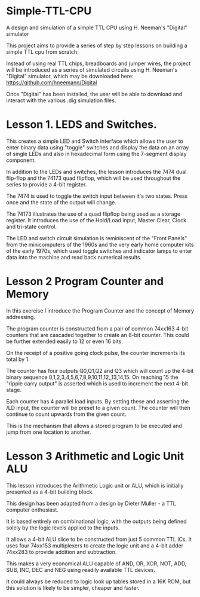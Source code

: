 # Simple-TTL-CPU
A design and simulation of a simple TTL CPU using H. Neeman's "Digital" simulator

This project aims to provide a series of step by step lessons on building a simple TTL cpu from scratch.

Instead of using real TTL chips, breadboards and jumper wires, the project will be introduced as a series of simulated circuits using H. Neeman's "Digital" simulator, which may be downloaded here:  https://github.com/hneemann/Digital

Once "Digital" has been installed, the user will be able to download and interact with the various .dig simulation files.

# Lesson 1. LEDS and Switches.

This creates a simple LED and Switch interface which allows the user to enter binary data using "toggle" switches and display the data on an array of single LEDs and also in hexadecimal form using the 7-segment display component.

In addition to the LEDs and switches, the lesson introduces the 7474 dual flip-flop and the 74173 quad flipflop, which will be used throughout the series to provide a 4-bit register.

The 7474 is used to toggle the switch input between it's two states. Press once and the state of the output will change.

The 74173 illustrates the use of a quad flipflop being used as a storage register. It introduces the use of the Hold/Load input, Master Clear, Clock and tri-state control.

The LED and switch circuit simulation is reminiscent of the "Front Panels" from the minicomputers of the 1960s and the very early home computer kits of the early 1970s, which used toggle switches and indicator lamps to enter data into the machine and read back numerical results.

# Lesson 2 Program Counter and Memory

In this exercise I introduce the Program Counter and the concept of Memory addressing. 

The program counter is constructed from a pair of common 74xx163 4-bit counters that are cascaded together to create an 8-bit counter. This could be further extended easily to 12 or even 16 bits.

On the receipt of a positive going clock pulse, the counter increments its total by 1.

The counter has four outputs Q0,Q1,Q2 and Q3 which will count up the 4-bit binary sequence 0,1,2,3,4,5,6,7,8,9,10,11,12,,13,14,15. On reaching 15 the "ripple carry output" is asserted which is used to increment the next 4-bit stage.

Each counter has 4 parallel load inputs. By setting these and asserting the /LD input, the counter will be preset to a given count. The counter will then continue to count upwards from the given count.

This is the mechanism that allows a stored program to be executed and jump from one location to another.

# Lesson 3 Arithmetic and Logic Unit ALU

This lesson introduces the Arithmetic Logic unit or ALU, which is initially presented as a 4-bit building block.

This design has been adapted from a design by Dieter Muller - a TTL computer enthusiast.

It is based entirely on combinational logic, with the outputs being defined solely by the logic levels applied to the inputs.

It allows a 4-bit ALU slice to be constructed from just 5 common TTL ICs. It uses four 74xx153 multiplexers to create the logic unit and a 4-bit adder 74xx283 to provide addition and subtraction.

This makes a very economical ALU capable of AND, OR, XOR, NOT, ADD, SUB, INC, DEC and NEG using readily available TTL devices.

It could always be reduced to logic look up tables stored in a 16K ROM, but this solution is likely to be simpler, cheaper and faster.
 


